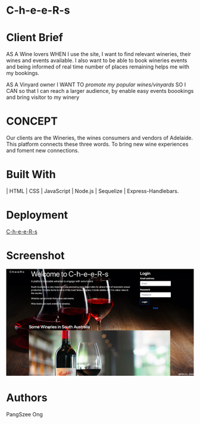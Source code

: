 # C-h-e-e-R-s

# Client Brief

AS A Wine lovers
WHEN I use the site, I want to find relevant wineries, their wines and events available. 
I also want to be able to book wineries events and being informed of real time number of places remaining helps me with my bookings.

AS A Vinyard owner
I WANT TO _promote my popular wines/vinyards_
SO I CAN so that I can reach a larger audience, by enable easy events boookings and bring visitor to my winery

# CONCEPT 
Our clients are the Wineries, the wines consumers and vendors of Adelaide. This platform connects these three words. To bring new wine experiences and foment new connections.

# Built With
| HTML | CSS | JavaScript | Node.js | Sequelize | Express-Handlebars. 

# Deployment
<a href="https://limitless-mesa-21447.herokuapp.com/" target="_blank">C-h-e-e-R-s</a>

# Screenshot
<img src="./public/img/screenshot.png" alt="screenshot">

# Authors
PangSzee Ong


